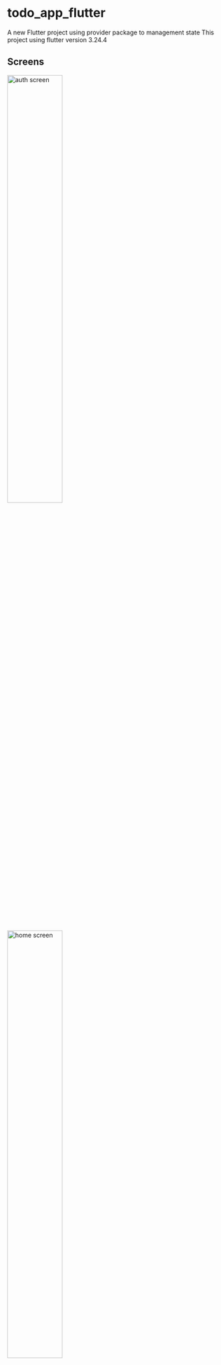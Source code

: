# todo_app_flutter

A new Flutter project using provider package to management state 
This project using flutter version 3.24.4

## Screens
<img src="./screenshots/auth.gif" alt="auth screen" width="50%"/>

<img src="./screenshots/home.gif"  alt="home screen" width="50%"/>

## How to dev
type this command in terminal
```sh
  - chmod +x runner.sh
  - ./runner.sh
```
or 
```sh
  flutter pub get
  flutter gen-l10n
  flutter run
```
using this command when you want to add some assets (image, font,, etc.)
```sh
  flutter pub run build_runner build --delete-conflicting-outputs
```


### Project Structure
```
$PROJECT_ROOT
├── lib                  # Main application code
│   ├── common/widgets   # Reusable UI components (widgets)
│   ├── gen              # Folder for generated code (e.g., from build_runner)
│   ├── l10n             # Localization files
│   ├── models           # Data models (e.g., User, Task, etc.)
│   ├── pages            # Screens and page layouts
│   ├── service          # API service and network calls
│   ├── theme            # Theme of app
│   └── utils            # Utility functions and helpers
├── assets               # Static resources (images, fonts, etc.)
└── pubspec.yaml         # Flutter project configuration file
```
